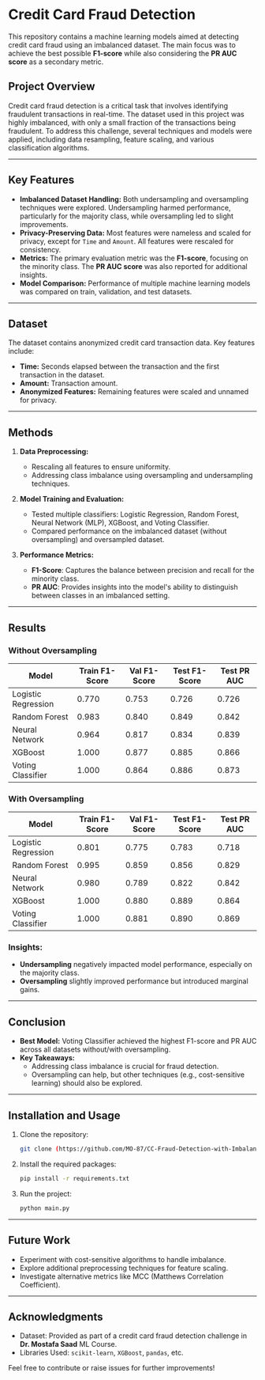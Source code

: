 # Credit Card Fraud Detection

This repository contains a machine learning models aimed at detecting credit card fraud using an imbalanced dataset. The main focus was to achieve the best possible **F1-score** while also considering the **PR AUC score** as a secondary metric.

## Project Overview

Credit card fraud detection is a critical task that involves identifying fraudulent transactions in real-time. The dataset used in this project was highly imbalanced, with only a small fraction of the transactions being fraudulent. To address this challenge, several techniques and models were applied, including data resampling, feature scaling, and various classification algorithms.

---

## Key Features

- **Imbalanced Dataset Handling:** Both undersampling and oversampling techniques were explored. Undersampling harmed performance, particularly for the majority class, while oversampling led to slight improvements.
- **Privacy-Preserving Data:** Most features were nameless and scaled for privacy, except for `Time` and `Amount`. All features were rescaled for consistency.
- **Metrics:** The primary evaluation metric was the **F1-score**, focusing on the minority class. The **PR AUC score** was also reported for additional insights.
- **Model Comparison:** Performance of multiple machine learning models was compared on train, validation, and test datasets.

---

## Dataset

The dataset contains anonymized credit card transaction data. Key features include:

- **Time:** Seconds elapsed between the transaction and the first transaction in the dataset.
- **Amount:** Transaction amount.
- **Anonymized Features:** Remaining features were scaled and unnamed for privacy.

---

## Methods

1. **Data Preprocessing:**
   - Rescaling all features to ensure uniformity.
   - Addressing class imbalance using oversampling and undersampling techniques.

2. **Model Training and Evaluation:**
   - Tested multiple classifiers: Logistic Regression, Random Forest, Neural Network (MLP), XGBoost, and Voting Classifier.
   - Compared performance on the imbalanced dataset (without oversampling) and oversampled dataset.

3. **Performance Metrics:**
   - **F1-Score**: Captures the balance between precision and recall for the minority class.
   - **PR AUC**: Provides insights into the model's ability to distinguish between classes in an imbalanced setting.

---

## Results

### Without Oversampling

| Model                | Train F1-Score | Val F1-Score | Test F1-Score | Test PR AUC |
|----------------------|----------------|--------------|---------------|-------------|
| Logistic Regression  | 0.770          | 0.753        | 0.726         | 0.726       |
| Random Forest        | 0.983          | 0.840        | 0.849         | 0.842       |
| Neural Network       | 0.964          | 0.817        | 0.834         | 0.839       |
| XGBoost              | 1.000          | 0.877        | 0.885         | 0.866       |
| Voting Classifier    | 1.000          | 0.864        | 0.886         | 0.873       |

### With Oversampling

| Model                | Train F1-Score | Val F1-Score | Test F1-Score | Test PR AUC |
|----------------------|----------------|--------------|---------------|-------------|
| Logistic Regression  | 0.801          | 0.775        | 0.783         | 0.718       |
| Random Forest        | 0.995          | 0.859        | 0.856         | 0.829       |
| Neural Network       | 0.980          | 0.789        | 0.822         | 0.842       |
| XGBoost              | 1.000          | 0.880        | 0.889         | 0.864       |
| Voting Classifier    | 1.000          | 0.881        | 0.890         | 0.869       |

### Insights:
- **Undersampling** negatively impacted model performance, especially on the majority class.
- **Oversampling** slightly improved performance but introduced marginal gains.

---

## Conclusion

- **Best Model:** Voting Classifier achieved the highest F1-score and PR AUC across all datasets without/with oversampling.
- **Key Takeaways:**
  - Addressing class imbalance is crucial for fraud detection.
  - Oversampling can help, but other techniques (e.g., cost-sensitive learning) should also be explored.

---

## Installation and Usage

1. Clone the repository:
   ```bash
   git clone (https://github.com/MO-87/CC-Fraud-Detection-with-Imbalanced-Data.git)
   ```
2. Install the required packages:
   ```bash
   pip install -r requirements.txt
   ```
3. Run the project:
   ```bash
   python main.py
   ```

---

## Future Work

- Experiment with cost-sensitive algorithms to handle imbalance.
- Explore additional preprocessing techniques for feature scaling.
- Investigate alternative metrics like MCC (Matthews Correlation Coefficient).

---

## Acknowledgments

- Dataset: Provided as part of a credit card fraud detection challenge in **Dr. Mostafa Saad** ML Course.
- Libraries Used: `scikit-learn`, `XGBoost`, `pandas`, etc.

Feel free to contribute or raise issues for further improvements!
